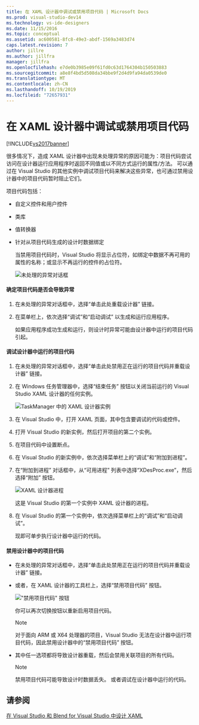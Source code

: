 ```yaml
---
title: 在 XAML 设计器中调试或禁用项目代码 | Microsoft Docs
ms.prod: visual-studio-dev14
ms.technology: vs-ide-designers
ms.date: 11/15/2016
ms.topic: conceptual
ms.assetid: ac600581-8fc8-49e3-abdf-1569a3483d74
caps.latest.revision: 7
author: jillre
ms.author: jillfra
manager: jillfra
ms.openlocfilehash: e7de0b3985e09f61fd0c63d1764304b150503883
ms.sourcegitcommit: a8e8f4bd5d508da34bbe9f2d4d9fa94da0539de0
ms.translationtype: MT
ms.contentlocale: zh-CN
ms.lasthandoff: 10/19/2019
ms.locfileid: "72657931"
---
```

# <a name="debugging-or-disabling-project-code-in-xaml-designer"></a>在 XAML 设计器中调试或禁用项目代码
[!INCLUDE[vs2017banner](../includes/vs2017banner.md)]

很多情况下，造成 XAML 设计器中出现未处理异常的原因可能为：项目代码尝试访问在设计器运行应用程序时返回不同值或以不同方式运行的属性/方法。 可以通过在 Visual Studio 的其他实例中调试项目代码来解决这些异常，也可通过禁用设计器中的项目代码暂时阻止它们。

 项目代码包括：

- 自定义控件和用户控件

- 类库

- 值转换器

- 针对从项目代码生成的设计时数据绑定

  当禁用项目代码时，Visual Studio 将显示占位符，如绑定中数据不再可用的属性的名称；或显示不再运行的控件的占位符。

  ![未处理的异常对话框](../designers/media/xaml-unhandledexception.png "XAML_UnhandledException")

#### <a name="to-determine-if-project-code-is-causing-an-exception"></a>确定项目代码是否会导致异常

1. 在未处理的异常对话框中，选择“单击此处重载设计器” 链接。

2. 在菜单栏上，依次选择“调试”和“启动调试” 以生成和运行应用程序。

     如果应用程序成功生成和运行，则设计时异常可能由设计器中运行的项目代码引起。

#### <a name="to-debug-project-code-running-in-the-designer"></a>调试设计器中运行的项目代码

1. 在未处理的异常对话框中，选择“单击此处禁用正在运行的项目代码并重载设计器” 链接。

2. 在 Windows 任务管理器中，选择“结束任务” 按钮以关闭当前运行的 Visual Studio XAML 设计器的任何实例。

     ![TaskManager 中的 XAML 设计器实例](../designers/media/xaml-taskmanager.png "XAML_TaskManager")

3. 在 Visual Studio 中，打开 XAML 页面，其中包含要调试的代码或控件。

4. 打开 Visual Studio 的新实例，然后打开项目的第二个实例。

5. 在项目代码中设置断点。

6. 在 Visual Studio 的新实例中，依次选择菜单栏上的“调试”和“附加到进程”。

7. 在“附加到进程” 对话框中，从“可用进程” 列表中选择“XDesProc.exe”，然后选择“附加” 按钮。

     ![XAML 设计器进程](../designers/media/xaml-attach.png "XAML_Attach")

     这是 Visual Studio 的第一个实例中 XAML 设计器的进程。

8. 在 Visual Studio 的第一个实例中，依次选择菜单栏上的“调试”和“启动调试”。

     现即可单步执行设计器中运行的代码。

#### <a name="to-disable-project-code-in-the-designer"></a>禁用设计器中的项目代码

- 在未处理的异常对话框中，选择“单击此处禁用正在运行的项目代码并重载设计器” 链接。

- 或者，在 XAML 设计器的工具栏上，选择“禁用项目代码” 按钮。

     !["禁用项目代码" 按钮](../designers/media/xaml-disablecode.png "XAML_DisableCode")

     你可以再次切换按钮以重新启用项目代码。

    > [!NOTE]
    > 对于面向 ARM 或 X64 处理器的项目，Visual Studio 无法在设计器中运行项目代码，因此禁用设计器中的“禁用项目代码” 按钮。

- 其中任一选项都将导致设计器重载，然后会禁用关联项目的所有代码。

    > [!NOTE]
    > 禁用项目代码可能导致设计时数据丢失。 或者调试在设计器中运行的代码。

## <a name="see-also"></a>请参阅
 [在 Visual Studio 和 Blend for Visual Studio 中设计 XAML](../designers/designing-xaml-in-visual-studio.md)
